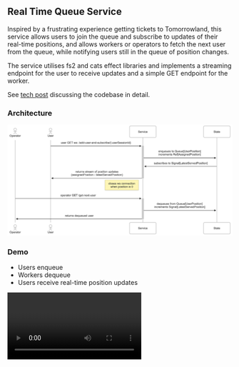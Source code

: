 ## Real Time Queue Service

Inspired by a frustrating experience getting tickets to Tomorrowland, this service allows users to join the queue and subscribe to updates of their real-time positions, and allows workers or operators to fetch the next user from the queue, while notifying users still in the queue of position changes.

The service utilises fs2 and cats effect libraries and implements a streaming endpoint for the user to receive updates and a simple GET endpoint for the worker.

See [tech post](https://selinazjw.com/blog/real-time-queue-service-tech-post) discussing the codebase in detail.

### Architecture

<img alt="architecture" src="/docs/images/architecture.png" width={1000} height={500} content-align="center" />

### Demo

- Users enqueue
- Workers dequeue
- Users receive real-time position updates

<video controls width={1200} >
<source src="/docs/videos/demo.webm" type="video/webm" />
</video>